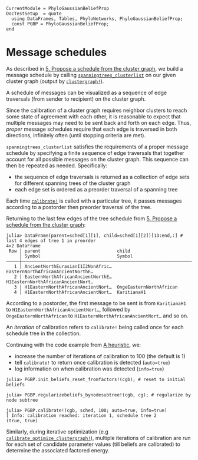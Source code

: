 ```@meta
CurrentModule = PhyloGaussianBeliefProp
DocTestSetup  = quote
  using DataFrames, Tables, PhyloNetworks, PhyloGaussianBeliefProp;
  const PGBP = PhyloGaussianBeliefProp;
end
```

# Message schedules
As described in [5. Propose a schedule from the cluster graph](@ref), we build a
message schedule by calling [`spanningtrees_clusterlist`](@ref) on our given
cluster graph (output by [`clustergraph!`](@ref)).

A schedule of messages can be visualized as a sequence of edge traversals
(from sender to recipient) on the cluster graph.

Since the calibration of a cluster graph requires neighbor clusters to reach
some state of agreement with each other, it is reasonable to expect that
multiple messages may need to be sent back and forth on each edge.
Thus, *proper* message schedules require that each edge is traversed in both directions, infinitely often (until stopping criteria are met).

`spanningtrees_clusterlist` satisfies the requirements of a proper message
schedule by specifying a finite sequence of edge traversals that together
account for all possible messages on the cluster graph. This sequence can then
be repeated as needed. Specifically:
- the sequence of edge traversals is returned as a collection of edge sets for different spanning trees of the cluster graph
- each edge set is ordered as a preorder traversal of a spanning tree

Each time [`calibrate!`](@ref) is called with a particular tree, it
passes messages according to a postorder then preorder traversal of the tree.

Returning to the last few edges of the tree schedule from
[5. Propose a schedule from the cluster graph](@ref):

```jldoctest; setup = :(net = readTopology(pkgdir(PGBP, "test/example_networks", "lazaridis_2014.phy")); preorder!(net); ct = PGBP.clustergraph!(net, PGBP.Cliquetree()); sched = PGBP.spanningtrees_clusterlist(ct, net.nodes_changed);)
julia> DataFrame(parent=sched[1][1], child=sched[1][2])[13:end,:] # last 4 edges of tree 1 in preorder
4×2 DataFrame
 Row │ parent                             child                             
     │ Symbol                             Symbol                            
─────┼──────────────────────────────────────────────────────────────────────
   1 │ AncientNorthEurasianI1I2NonAfric…  EasternNorthAfricanAncientNorthE…
   2 │ EasternNorthAfricanAncientNorthE…  H1EasternNorthAfricanAncientNort…
   3 │ H1EasternNorthAfricanAncientNort…  OngeEasternNorthAfrican
   4 │ H1EasternNorthAfricanAncientNort…  KaritianaH1
```
According to a postorder, the first message to be sent is from `KaritianaH1` to
`H1EasternNorthAfricanAncientNort…`, followed by `OngeEasternNorthAfrican` to
`H1EasternNorthAfricanAncientNort…` and so on.

An *iteration* of calibration refers to `calibrate!` being called once for each
schedule tree in the collection.

Continuing with the code example from [A heuristic](@ref), we:
- increase the number of iterations of calibration to 100 (the default is 1)
- tell `calibrate!` to return once calibration is detected (`auto=true`)
- log information on when calibration was detected (`info=true`)

```jldoctest; setup = :(net = readTopology(pkgdir(PGBP, "test/example_networks", "lipson_2020b.phy")); preorder!(net); df = DataFrame(taxon=tipLabels(net), x=[0.431, 1.606, 0.72, 0.944, 0.647, 1.263, 0.46, 1.079, 0.877, 0.748, 1.529, -0.469]); m = PGBP.UnivariateBrownianMotion(1, 0); cg = PGBP.clustergraph!(net, PGBP.Bethe()); tbl_x = columntable(select(df, :x)); (b, (n2c, n2fam, n2fix, n2d, c2n)) = PGBP.allocatebeliefs(tbl_x, df.taxon, net.nodes_changed, cg, m); cgb = PGBP.ClusterGraphBelief(b, n2c, n2fam, n2fix, c2n); sched = PGBP.spanningtrees_clusterlist(cg, net.nodes_changed);)
julia> PGBP.init_beliefs_reset_fromfactors!(cgb); # reset to initial beliefs

julia> PGBP.regularizebeliefs_bynodesubtree!(cgb, cg); # regularize by node subtree

julia> PGBP.calibrate!(cgb, sched, 100; auto=true, info=true)
[ Info: calibration reached: iteration 1, schedule tree 2
(true, true)
```
Similarly, during iterative optimization
(e.g [`calibrate_optimize_clustergraph!`](@ref)), multiple iterations of
calibration are run for each set of candidate parameter values (till beliefs
are calibrated) to determine the associated factored energy.